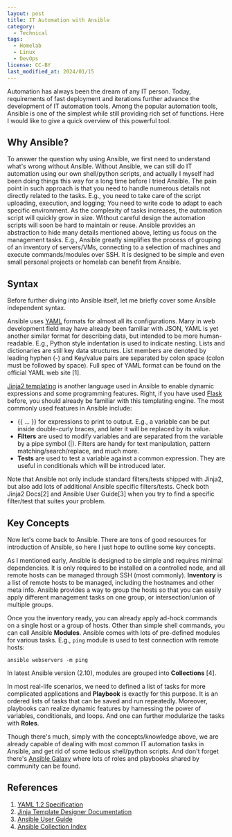 ```yaml
---
layout: post
title: IT Automation with Ansible
category:
  - Technical
tags:
  - Homelab
  - Linux
  - DevOps
license: CC-BY
last_modified_at: 2024/01/15
---
```


Automation has always been the dream of any IT person. Today, requirements of fast deployment and iterations further advance the development of IT automation tools. Among the popular automation tools, Ansible is one of the simplest while still providing rich set of functions. Here I would like to give a quick overview of this powerful tool.

## Why Ansible? 

To answer the question why using Ansible, we first need to understand what's wrong without Ansible. Without Ansible, we can still do IT automation using our own shell/python scripts, and actually I myself had been doing things this way for a long time before I tried Ansible. The pain point in such approach is that you need to handle numerous details not directly related to the tasks. E.g., you need to take care of the script uploading, execution, and logging; You need to write code to adapt to each specific environment. As the complexity of tasks increases, the automation script will quickly grow in size. Without careful design the automation scripts will soon be hard to maintain or reuse. Ansible provides an abstraction to hide many details mentioned above, letting us focus on the management tasks. E.g., Ansible greatly simplifies the process of grouping of an inventory of servers/VMs, connecting to a selection of machines and execute commands/modules over SSH. It is designed to be simple and even small personal projects or homelab can benefit from Ansible.

## Syntax

Before further diving into Ansible itself, let me briefly cover some Ansible independent syntax. 

Ansible uses [YAML](https://yaml.org) formats for almost all its configurations. Many in web development field may have already been familiar with JSON, YAML is yet another similar format for describing data, but intended to be more human-readable. E.g., Python style indentation is used to indicate nesting. Lists and dictionaries are still key data structures. List members are denoted by leading hyphen (-) and Key/value pairs are separated by colon space (colon must be followed by space). Full spec of YAML format can be found on the official YAML web site [1]. 

[Jinja2 templating](https://jinja.palletsprojects.com) is another language used in Ansible to enable dynamic expressions and some programming features. Right, if you have used [Flask](https://flask.palletsprojects.com) before, you should already be familiar with this templating engine. The most commonly used features in Ansible include: 

- \{\{ ... }} for expressions to print to output. E.g., a variable can be put inside double-curly braces, and later it will be replaced by its value. 
- **Filters** are used to modify variables and are separated from the variable by a pipe symbol (\|). Filters are handy for text manipulation, pattern matching/search/replace, and much more.  
- **Tests** are used to test a variable against a common expression. They are useful in conditionals which will be introduced later. 

Note that Ansible not only include standard filters/tests shipped with Jinja2, but also add lots of additional Ansible specific filters/tests. Check both Jinja2 Docs[2] and Ansible User Guide[3] when you try to find a specific filter/test that suites your problem.

## Key Concepts

Now let's come back to Ansible. There are tons of good resources for introduction of Ansible, so here I just hope to outline some key concepts.

As I mentioned early, Ansible is designed to be simple and requires minimal dependencies. It is only required to be installed on a controlled node, and all remote hosts can be managed through SSH (most commonly). **Inventory** is a list of remote hosts to be managed, including the hostnames and other meta info. Ansible provides a way to group the hosts so that you can easily apply different management tasks on one group, or intersection/union of multiple groups. 

Once you the inventory ready, you can already apply ad-hock commands on a single host or a group of hosts. Other than simple shell commands, you can call Ansible **Modules**. Ansible comes with lots of pre-defined modules for various tasks. E.g., `ping` module is used to test connection with remote hosts:

```shell
ansible webservers -m ping
```

In latest Ansible version (2.10), modules are grouped into **Collections** [4]. 

In most real-life scenarios, we need to defined a list of tasks for more complicated applications and **Playbook** is exactly for this purpose. It is an ordered lists of tasks that can be saved and run repeatedly. Moreover, playbooks can realize dynamic features by harnessing the power of variables, conditionals, and loops. And one can further modularize the tasks with **Roles**. 

Though there's much, simply with the concepts/knowledge above, we are already capable of dealing with most common IT automation tasks in Ansible, and get rid of some tedious shell/python scripts. And don't forget there's [Ansible Galaxy](https://galaxy.ansible.com) where lots of roles and playbooks shared by community can be found. 

## References

1. [YAML 1.2 Specification](https://yaml.org/spec/1.2/spec.html)
2. [Jinja Template Designer Documentation](https://jinja.palletsprojects.com/en/2.11.x/templates/)
3. [Ansible User Guide](https://docs.ansible.com/ansible/latest/user_guide/)
4. [Ansible Collection Index](https://docs.ansible.com/ansible/latest/collections/index.html)